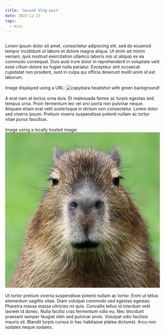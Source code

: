```yaml
---
title: 'Second blog post'
date: 2023-12-23
tags:
  - misc
---
```

\
Lorem ipsum dolor sit amet, consectetur adipiscing elit, sed do eiusmod tempor incididunt ut labore et dolore magna aliqua. Ut enim ad minim veniam, quis nostrud exercitation ullamco laboris nisi ut aliquip ex ea commodo consequat. Duis aute irure dolor in reprehenderit in voluptate velit esse cillum dolore eu fugiat nulla pariatur. Excepteur sint occaecat cupidatat non proident, sunt in culpa qui officia deserunt mollit anim id est laborum.
\
\
Image displayed using a URL:
![capybara headshot with green background!](https://www.pbs.org/wnet/nature/files/2023/07/pexels-pixabay-160583-scaled-e1689259491194.jpg)
\
\
A erat nam at lectus urna duis. Et malesuada fames ac turpis egestas sed tempus urna. Proin fermentum leo vel orci porta non pulvinar neque. Aliquam etiam erat velit scelerisque in dictum non consectetur. Lorem dolor sed viverra ipsum. Pretium viverra suspendisse potenti nullam ac tortor vitae purus faucibus. 
\
\
Image using a locally hosted image:
![capybara!](/src/images/capybara.jpeg "capybara")


Ut tortor pretium viverra suspendisse potenti nullam ac tortor. Enim ut tellus elementum sagittis vitae. Diam volutpat commodo sed egestas egestas. Pharetra massa massa ultricies mi quis. Convallis tellus id interdum velit laoreet id donec. Nulla facilisi cras fermentum odio eu. Nec tincidunt praesent semper feugiat nibh sed pulvinar proin. Volutpat odio facilisis mauris sit. Blandit turpis cursus in hac habitasse platea dictumst. Arcu non sodales neque sodales.